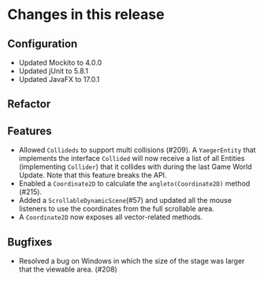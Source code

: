 # Changes in this release

## Configuration

* Updated Mockito to 4.0.0
* Updated jUnit to 5.8.1
* Updated JavaFX to 17.0.1

## Refactor

## Features

* Allowed `Collideds` to support multi collisions (#209). A `YaegerEntity`
  that implements the interface `Collided` will now receive a list of all
  Entities (implementing `Collider`) that it collides with during the last Game
  World Update. Note that this feature breaks the API.
* Enabled a  `Coordinate2D` to calculate the `angleto(Coordinate2D)` method
  (#215).
* Added a `ScrollableDynamicScene`(#57) and updated all the mouse listeners to
  use the coordinates from the full scrollable area.
* A `Coordinate2D` now exposes all vector-related methods.

## Bugfixes

* Resolved a bug on Windows in which the size of the stage was larger that the
  viewable area. (#208)
